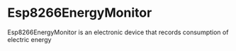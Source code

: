 # Esp8266EnergyMonitor
Esp8266EnergyMonitor is an electronic device that records consumption of electric energy 

